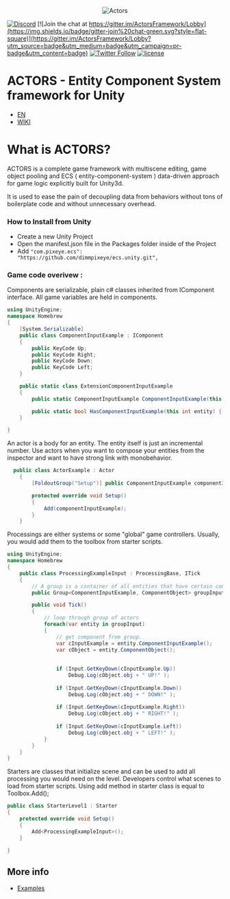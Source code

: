 <p align="center">
    <img src="http://raw.pixeye.games/logo_framework.png" alt="Actors">
</p>


[![Discord](https://img.shields.io/discord/320945300892286996.svg?label=discord)](discord.gg/suZuhyt)
[![Join the chat at https://gitter.im/ActorsFramework/Lobby](https://img.shields.io/badge/gitter-join%20chat-green.svg?style=flat-square)](https://gitter.im/ActorsFramework/Lobby?utm_source=badge&utm_medium=badge&utm_campaign=pr-badge&utm_content=badge)
[![Twitter Follow](https://img.shields.io/badge/twitter-%40dimmPixeye-blue.svg?style=flat-square&label=Follow)](https://twitter.com/dimmPixeye)
[![license](https://img.shields.io/badge/license-MIT-brightgreen.svg?style=flat-square)](https://github.com/dimmpixeye/Actors-Unity3d-Framework/blob/master/LICENSE)

# ACTORS - Entity Component System framework for Unity
* [EN](https://github.com/dimmpixeye/Actors-Unity3d-Framework/blob/Actor2.0/README.md)
* [WIKI](https://github.com/dimmpixeye/Actors-Unity3d-Framework/wiki)

# What is ACTORS? 
ACTORS is a complete game framework with multiscene editing, game object pooling and ECS ( entity-component-system ) data-driven approach for game logic explicitly built for Unity3d. 

It is used to ease the pain of decoupling data from behaviors without tons of boilerplate code and without unnecessary overhead.

### How to Install from Unity
* Create a new Unity Project
* Open the manifest.json file in the Packages folder inside of the Project
* Add ```"com.pixeye.ecs": "https://github.com/dimmpixeye/ecs.unity.git",```

### Game code overivew :

Components are serializable, plain c# classes inherited from IComponent interface. All game variables are held in components.
```csharp
using UnityEngine;
namespace Homebrew
{
    [System.Serializable]
    public class ComponentInputExample : IComponent
    {
        public KeyCode Up;
        public KeyCode Right;
        public KeyCode Down;
        public KeyCode Left;
    }

	public static class ExtensionComponentInputExample
	{
		public static ComponentInputExample ComponentInputExample(this int entity) { return Storage<ComponentInputExample>.Instance.components[entity]; }

		public static bool HasComponentInputExample(this int entity) { return Storage<ComponentInputExample>.Instance.HasComponent(entity); }
	}

}
```
An actor is a body for an entity. The entity itself is just an incremental number. Use actors when you want to compose your entities from the inspector and want to have strong link with monobehavior.

```csharp
  public class ActorExample : Actor
    {
        [FoldoutGroup("Setup")] public ComponentInputExample componentInputExample;

        protected override void Setup()
        {
            Add(componentInputExample);   
        }
    }
```
Processings are either systems or some "global" game controllers. 
Usually, you would add them to the toolbox from starter scripts.

```csharp
using UnityEngine;
namespace Homebrew
{
    public class ProcessingExampleInput : ProcessingBase, ITick
    {
        // A group is a container of all entities that have certain components.
        public Group<ComponentInputExample, ComponentObject> groupInput;

        public void Tick()
        {
            // loop through group of actors
            foreach(var entity in groupInput)
            {
                // get component from group.
                var cInputExample = entity.ComponentInputExample();
                var cObject = entity.ComponentObject();
                
                
                if (Input.GetKeyDown(cInputExample.Up))
                    Debug.Log(cObject.obj + " UP!" );
                 
                if (Input.GetKeyDown(cInputExample.Down))
                    Debug.Log(cObject.obj + " DOWN!" );
                 
                if (Input.GetKeyDown(cInputExample.Right))
                    Debug.Log(cObject.obj + " RIGHT!" );
                 
                if (Input.GetKeyDown(cInputExample.Left))
                    Debug.Log(cObject.obj + " LEFT!" );
            }
        }
    }
}
```

Starters are classes that initialize scene and can be used to add all processing you would need on the level. Developers control what scenes to load from starter scripts. Using add method in starter class is equal to Toolbox.Add<T>();
 
```csharp
public class StarterLevel1 : Starter
{
    protected override void Setup()
    {
        Add<ProcessingExampleInput>();
    }

}
```

## More info
* [Examples](https://github.com/dimmpixeye/ecs-Examples)
 

